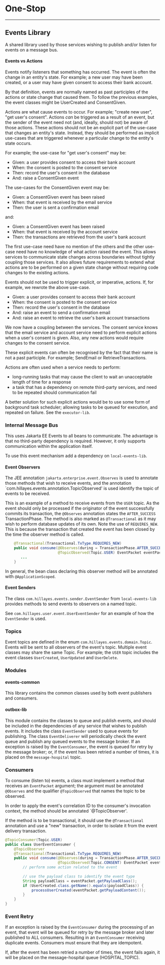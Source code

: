
# One-Stop

---
## Events Library
A shared library used by those services wishing to publish and/or listen for events
on a message bus.

#### Events vs Actions
Events notify listeners that something has occurred. The event is often the change
in an entity's state. For example; a new user may have been created, or a user may
have given consent to access their bank account.

By that definition, events are normally named as past participles of the actions or
state change that caused them. To follow the previous examples, the event classes
might be UserCreated and ConsentGiven.

Actions are what cause events to occur. For example; "create new user", "get user's
consent". Actions *can* be triggered as a result of an event, but the sender of the
event need not (and, ideally, should not) be aware of those actions. These actions
should not be an explicit part of the use-case that changes an entity's state. Instead,
they should be performed as implicit use-cases that are triggered whenever a particular
change to the entity's state occurs.

For example; the use-case for "get user's consent" may be:
- Given: a user provides consent to access their bank account
- When: the consent is posted to the consent service
- Then: record the user's consent in the database
- And: raise a ConsentGiven event

The use-cases for the ConsentGiven event may be:
- Given: a ConsentGiven event has been raised
- When: that event is received by the email service
- Then: the user is sent a confirmation email

and:
- Given: a ConsentGiven event has been raised
- When: that event is received by the account service
- Then: the transactions are retrieved from the user's bank account

The first use-case need have no mention of the others and the other use-case need have
no knowledge of what action raised the event. This allows services to communicate
state changes across boundaries without tightly coupling those services. It also allows
future requirements to extend what actions are to be performed on a given state change
without requiring code changes to the existing actions.

Events should not be used to trigger explicit, or imperative, actions. If, for example,
we rewrote the above use-case.

- Given: a user provides consent to access their bank account
- When: the consent is posted to the consent service
- Then: record the user's consent in the database
- And: raise an event to send a confirmation email
- And: raise an event to retrieve the user's bank account transactions

We now have a coupling between the services. The consent service knows that the email
service and account service need to perform explicit actions when a user's consent is
given. Also, any new actions would require changes to the consent service.

These explicit events can often be recognised by the fact that their name is not a
past participle. For example; SendEmail or RetrieveTransactions.

Actions are often used when a service needs to perform: 
- long-running tasks that may cause the client to wait an unacceptable length of time
for a response
- a task that has a dependency on remote third-party services, and need to be repeated
should communication fail

A better solution for such explicit actions would be to use some form of background
task scheduler; allowing tasks to be queued for execution, and repeated on failure.
See the `executor-lib`.


### Internal Message Bus
This uses Jakarta EE Events to all beans to communicate. The advantage is that no
third-party dependency is required. However, it only supports communication within
the application itself.

To use this event mechanism add a dependency on `local-events-lib`.

#### Event Observers
The JEE annotation `jakarta.enterprise.event.Observes` is used to annotate those
methods that wish to receive events, and the annotation
`com.hillayes.events.annotation.TopicObserved' is used identify the topic of events
to be received.

This is an example of a method to receive events from the `USER` topic. As the event
should only be processed if the originator of the event successfully commits its
transaction, the `@Observes` annotation states the `AFTER_SUCCESS` TransactionPhase.
The method is also marked as `@Transactional` as it may wish to perform database
updates of its own. Note the use of `REQUIRES_NEW`. This is because the transaction
that created the event has been closed by the time the observer method is called.
```java
    @Transactional(Transactional.TxType.REQUIRES_NEW)
    public void consume(@Observes(during = TransactionPhase.AFTER_SUCCESS)
                        @TopicObserved(Topic.USER) EventPacket eventPacket){
       ...
    }
```

In general, the bean class declaring this observer method will be annotated with
`@ApplicationScoped`.

#### Event Senders
The class `com.hillayes.events.sender.EventSender` from `local-events-lib` provides
methods to send events to observers on a named topic.

See `com.hillayes.user.event.UserEventSender` for an example of how the `EventSender`
is used.

### Topics
Event topics are defined in the enum `com.hillayes.events.domain.Topic`.
Events will be sent to all observers of the event's topic.
Multiple event classes may share the same Topic. For example; the `USER` topic
includes the event classes `UserCreated`, `UserUpdated` and `UserDelete`.

### Modules
#### events-common
This library contains the common classes used by both event publishers and
consumers.

#### outbox-lib
This module contains the classes to queue and publish events, and should be
included in the dependencies of any service that wishes to publish events.
It includes the class `EventSender` used to queue events for publishing. The
class `EventDeliverer` will periodically check the event queue and publish
any queued events to the message broker.
If an exception is raised by the `EventConsumer`, the event is queued for retry
by the message broker; or, if the event has been retried a number of times, it
is placed on the `message-hospital` topic.

### Consumers
To consume (listen to) events, a class must implement a method that receives an
`EventPacket` argument; the argument must be annotated `@Observes` and the qualifier
`@TopicObserved` that names the topic to be observed.

In order to apply the event's correlation ID to the consumer's invocation context,
the method should be annotated `@TopicObserver'.

If the method is to be transactional, it should use the `@Transactional` annotation
and use a "new" transaction, in order to isolate it from the event delivery transaction.
```Java
@TopicConsumer(Topic.USER)
public class UserEventConsumer {
    @TopicObserver
    @Transactional(Transactional.TxType.REQUIRES_NEW)
    public void consume(@Observes(during = TransactionPhase.AFTER_SUCCESS)
                        @TopicObserved(Topic.CONSENT) EventPacket eventPacket) throws Exception {
        // perform some action related to the event
        
        // use the payload class to identify the event type
        String payloadClass = eventPacket.getPayloadClass();
        if (UserCreated.class.getName().equals(payloadClass)) {
            processUserCreated(eventPacket.getPayloadContent());
        }
    }
}
```

### Event Retry
If an exception is raised by the `EventConsumer` during the processing of an
event, that event will be queued for retry by the message broker and later
published to ALL consumers. Resulting in an `EventConsumer` receiving duplicate
events. Consumers must ensure that they are idempotent.

If, after the event has been retried a number of times, the event fails again,
it will be placed on the message-hospital queue (HOSPITAL_TOPIC). 
